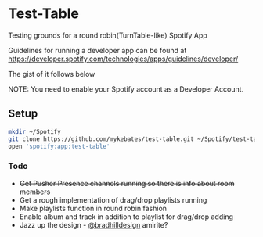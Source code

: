 # Test-Table

Testing grounds for a round robin(TurnTable-like) Spotify App

Guidelines for running a developer app can be found at https://developer.spotify.com/technologies/apps/guidelines/developer/

The gist of it follows below

NOTE: You need to enable your Spotify account as a Developer Account.

## Setup

```sh
mkdir ~/Spotify
git clone https://github.com/mykebates/test-table.git ~/Spotify/test-table
open 'spotify:app:test-table'
```


### Todo
- ~~Get Pusher Presence channels running so there is info about room members~~
- Get a rough implementation of drag/drop playlists running
- Make playlists function in round robin fashion
- Enable album and track in addition to playlist for drag/drop adding
- Jazz up the design - [@bradhilldesign](https://twitter.com/bradhilldesign) amirite?

